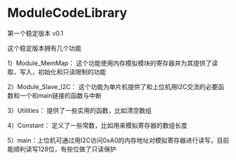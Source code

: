 # ModuleCodeLibrary
第一个稳定版本 v0.1

这个稳定版本拥有几个功能

1）Module_MemMap： 这个功能使用内存模拟模块的寄存器并为其提供了读取，写入，初始化和只读限制的功能

2）Module_Slave_I2C： 这个功能为单片机提供了和上位机用I2C交流的必要函数和一个和main链接的函数与中断

3）Utilities： 提供了一些实用的函数，比如清空数组

4）Constant： 定义了一些常数，比如用来模拟寄存器的数组长度

5）main：上位机可通过用I2C访问0xA0的内存地址对模拟寄存器进行读写，目前能顺利读写128位，有些位做了只读保护

